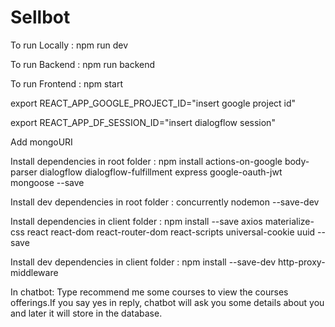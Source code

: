 # Sellbot

To run Locally : npm run dev

To run Backend : npm run backend

To run Frontend : npm start

export REACT_APP_GOOGLE_PROJECT_ID="insert google project id"

export REACT_APP_DF_SESSION_ID="insert dialogflow session"

Add mongoURI 

Install dependencies in root folder : npm install actions-on-google body-parser dialogflow dialogflow-fulfillment express google-oauth-jwt mongoose --save

Install  dev dependencies in root folder : concurrently nodemon --save-dev

Install dependencies in client folder : npm install --save axios materialize-css react react-dom react-router-dom react-scripts universal-cookie uuid --save

Install  dev dependencies in client folder : npm install --save-dev http-proxy-middleware

In chatbot:
Type recommend me some courses to view the courses offerings.If you say yes in reply, chatbot will ask you some details about you and later it will store in the database.


    
